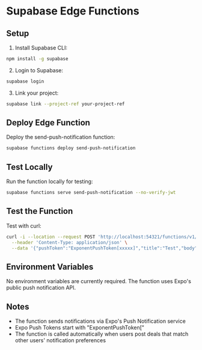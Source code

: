 # Supabase Edge Functions

## Setup

1. Install Supabase CLI:
```bash
npm install -g supabase
```

2. Login to Supabase:
```bash
supabase login
```

3. Link your project:
```bash
supabase link --project-ref your-project-ref
```

## Deploy Edge Function

Deploy the send-push-notification function:
```bash
supabase functions deploy send-push-notification
```

## Test Locally

Run the function locally for testing:
```bash
supabase functions serve send-push-notification --no-verify-jwt
```

## Test the Function

Test with curl:
```bash
curl -i --location --request POST 'http://localhost:54321/functions/v1/send-push-notification' \
  --header 'Content-Type: application/json' \
  --data '{"pushToken":"ExponentPushToken[xxxxx]","title":"Test","body":"Testing notifications"}'
```

## Environment Variables

No environment variables are currently required. The function uses Expo's public push notification API.

## Notes

- The function sends notifications via Expo's Push Notification service
- Expo Push Tokens start with "ExponentPushToken["
- The function is called automatically when users post deals that match other users' notification preferences
